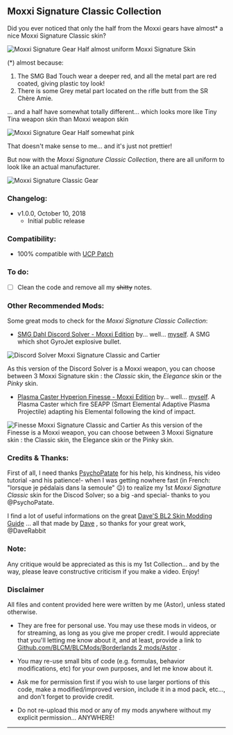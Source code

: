 ## Moxxi Signature Classic Collection

Did you ever noticed that only the half from the Moxxi gears have almost* a nice Moxxi Signature Classic skin?

![Moxxi Signature Gear Half almost uniform Moxxi Signature Skin](https://i.imgur.com/cR5GSYs.png "Don't worry guys... even if my screen capture show French text, my mods are in English")

(*) almost because:
1. The SMG Bad Touch wear a deeper red, and all the metal part are red coated, giving plastic toy look!
2. There is some Grey metal part located on the rifle butt from the SR Chère Amie.

... and a half have somewhat totally different... which looks more like Tiny Tina weapon skin than Moxxi weapon skin

![Moxxi Signature Gear Half somewhat pink](https://imgur.com/KVfBrMT.png "Don't worry guys... even if my screen capture show French text, my mods are in English")

That doesn't make sense to me... and it's just not prettier!

But now with the *Moxxi Signature Classic Collection*, there are all uniform to look like an actual manufacturer.

![Moxxi Signature Classic Gear ](https://imgur.com/Y7eGuJ2.png "Don't worry guys... even if my screen capture show French text, my mods are in English")

### Changelog:

- v1.0.0, October 10, 2018
  - Initial public release
 
### Compatibility:

- 100% compatible with [UCP Patch](https://github.com/BLCM/BLCMods/tree/master/Borderlands%202%20mods/Community%20Patch%20Team)

### To do:

- [ ] Clean the code and remove all my ~~shitty~~ notes.
 
### Other Recommended Mods:

Some great mods to check for the *Moxxi Signature Classic Collection*:

- [SMG Dahl Discord Solver - Moxxi Edition](https://github.com/BLCM/BLCMods/tree/master/Borderlands%202%20mods/Astor/Custom%20Gear/SMG%20Dahl%20Discord%20Solver%20-%20Moxxi%20Edition) by... well... [myself](https://github.com/BLCM/BLCMods/tree/master/Borderlands%202%20mods/Astor). A SMG which shot GyroJet explosive bullet.

![Discord Solver Moxxi Signature Classic and Cartier](https://imgur.com/W8VaHzJ.jpg "Don't worry guys... even if my screen capture show French text, my mods are in English")

As this version of the Discord Solver is a Moxxi weapon, you can choose between 3 Moxxi Signature skin : the *Classic* skin, the *Elegance* skin or the *Pinky* skin.

- [Plasma Caster Hyperion Finesse - Moxxi Edition](https://github.com/BLCM/BLCMods/tree/master/Borderlands%202%20mods/Astor/Custom%20Gear/Plasma%20Caster%20Hyperion%20Finesse%20-%20Moxxi%20Edition) by... well... [myself](https://github.com/BLCM/BLCMods/tree/master/Borderlands%202%20mods/Astor). A Plasma Caster which fire SEAPP (Smart Elemental Adaptive Plasma Projectile)  adapting his Elemental following the kind of impact.

![Finesse Moxxi Signature Classic and Cartier](https://imgur.com/1ziVoro.jpg "Don't worry guys... even if my screen capture show French text, my mods are in English")
As this version of the Finesse is a Moxxi weapon, you can choose between 3 Moxxi Signature skin : the Classic skin, the Elegance skin or the Pinky skin.

### Credits & Thanks:

First of all, I need thanks [PsychoPatate](https://github.com/BLCM/BLCMods/tree/master/Borderlands%202%20mods/PsychoPatate "PsychoPatate") for his help, his kindness, his video tutorial -and his patience!-  when I was getting nowhere fast (in French: "lorsque je pédalais dans la semoule" :wink:) to realize my 1st *Moxxi Signature Classic* skin for the Discod Solver; so a big -and special- thanks to you @PsychoPatate.

I find a lot of useful informations on the  great [Dave'S BL2 Skin Modding Guide](https://cdn.rawgit.com/BLCM/BLCMods/bb1933f7/Borderlands%202%20mods/Dave/DAVE%27S%20BL2%20SKIN%20MODDING%20GUIDE.pdf) ... all that made by [Dave](https://github.com/BLCM/BLCMods/tree/af3b2d17629ab3f7f7a5f7bb68b489c5e13b0498/Borderlands%202%20mods/Dave) , so thanks for your great work, @DaveRabbit
  
### Note: 

Any critique would be appreciated as this is my 1st Collection... and by the way, please leave constructive criticism if you make a video. 
Enjoy!

### Disclaimer

All files and content provided here were written by me (Astor), unless stated otherwise.

- They are free for personal use. You may use these mods in videos, or for streaming, as long as you give me proper credit. I would appreciate that you'll letting me know about it, and at least, provide a link to [Github.com/BLCM/BLCMods/Borderlands 2 mods/Astor](https://github.com/BLCM/BLCMods/tree/master/Borderlands%202%20mods/Astor) .

- You may re-use small bits of code (e.g. formulas, behavior modifications, etc) for your own purposes, and let me know about it. 

- Ask me for permission first if you wish to use larger portions of this code, make a modified/improved version, include it in a mod pack, etc..., and don't forget to provide credit.

- Do not re-upload this mod or any of my mods anywhere without my explicit permission... ANYWHERE!

* * * * *



